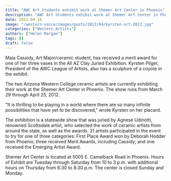 ```yaml
---
title: "AWC Art Students exhibit work at Shemer Art Center in Phoenix"
description: "AWC Art Students exhibit work at Shemer Art Center in Phoenix"
date: 2012-04-16
image: "/western-voice/images/posts/2012/04/kyrsten-art-2012.jpg"
categories: ["Western Artists"]
authors: ["Helen Morgan"]
tags: []
draft: false
---
```

Maia Cassidy, Art Major/ceramic student, has received a merit award for one of her three vases in the All AZ Clay Juried Exhibition. Kyrsten Pilger, President of the AWC League of Artists, also has a sculpture of a coyote in the exhibit.

The two Arizona Western College ceramic artists are currently exhibiting their work at the Shemer Art Center in Phoenix. The show runs from March 29 through April 25, 2012.

"It is thrilling to be playing in a world where there are so many infinite possibilities that have yet to be discovered," wrote Kyrsten on her placard.

The exhibition is a statewide show that was juried by Agnese Udinotti, renowned Scottsdale artist, who selected the work of ceramic artists from around the state, as well as the awards. 31 artists participated in the event to try for one of three categories: First Place Award won by Deborah Hodder from Phoenix; three received Merit Awards, including Cassidy; and one received the Emerging Artist Award.

Shemer Art Center is located at 5005 E. Camelback Road in Phoenix. Hours of Exhibit are Tuesday through Saturday from 10 to 3 p.m. with additional hours on Thursday from 6:30 to 8:30 p.m. The center is closed Sunday and Monday.